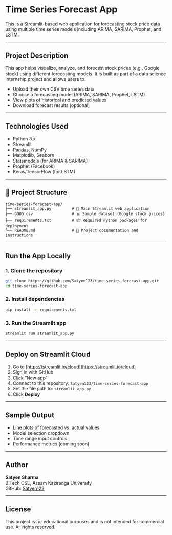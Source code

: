 # Time Series Forecast App

This is a Streamlit-based web application for forecasting stock price data using multiple time series models including ARIMA, SARIMA, Prophet, and LSTM.

---

## Project Description

This app helps visualize, analyze, and forecast stock prices (e.g., Google stock) using different forecasting models. It is built as part of a data science internship project and allows users to:

- Upload their own CSV time series data
- Choose a forecasting model (ARIMA, SARIMA, Prophet, LSTM)
- View plots of historical and predicted values
- Download forecast results (optional)

---

## Technologies Used

- Python 3.x
- Streamlit
- Pandas, NumPy
- Matplotlib, Seaborn
- Statsmodels (for ARIMA & SARIMA)
- Prophet (Facebook)
- Keras/TensorFlow (for LSTM)

---

## 📁 Project Structure

```
time-series-forecast-app/
├── streamlit_app.py         # 📌 Main Streamlit web application
├── GOOG.csv                 # 📊 Sample dataset (Google stock prices)
├── requirements.txt         # 📦 Required Python packages for deployment
└── README.md                # 📘 Project documentation and instructions
```

---

##  Run the App Locally

### 1. Clone the repository

```bash
git clone https://github.com/Satyen123/time-series-forecast-app.git
cd time-series-forecast-app
```

### 2. Install dependencies

```bash
pip install -r requirements.txt
```

### 3. Run the Streamlit app

```bash
streamlit run streamlit_app.py
```

---

##  Deploy on Streamlit Cloud

1. Go to [https://streamlit.io/cloud](https://streamlit.io/cloud)
2. Sign in with GitHub
3. Click “New app”
4. Connect to this repository: `Satyen123/time-series-forecast-app`
5. Set the file path to: `streamlit_app.py`
6. Click **Deploy**

---

##  Sample Output

- Line plots of forecasted vs. actual values
- Model selection dropdown
- Time range input controls
- Performance metrics (coming soon)

---

##  Author

**Satyen Sharma**  
B.Tech CSE, Assam Kaziranga University  
GitHub: [Satyen123](https://github.com/Satyen123)

---

##  License

This project is for educational purposes and is not intended for commercial use. All rights reserved.
